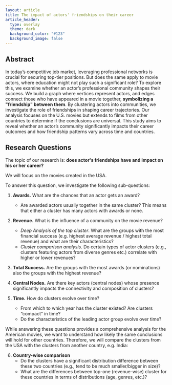 ```yaml
---
layout: article
title: The impact of actors' friendships on their career
article_header:
  type: overlay
  theme: dark
  background_color: "#123"
  background_image: false
---
```


## Abstract

In today’s competitive job market, leveraging professional networks is crucial for securing top-tier positions.
But does the same apply to movie actors, where education might not play such a significant role?
To explore this, we examine whether an actor’s professional community shapes their success.
We build a graph where vertices represent actors, and edges connect those who have appeared in a movie together, **symbolizing a "friendship" between them**.
By clustering actors into communities, we investigate the role of friendships in shaping career trajectories.
Our analysis focuses on the U.S. movies but extends to films from other countries to determine if the conclusions are universal.
This study aims to reveal whether an actor’s community significantly impacts their career outcomes and how friendship patterns vary across time and countries.

## Research Questions

The topic of our research is: **does actor's friendships have and impact on his or her career?**

We will focus on the movies created in the USA.

To answer this question, we investigate the following sub-questions:

1. **Awards.** What are the chances that an actor gets an award?
   - Are awarded actors usually together in the same cluster? This means that either a cluster has many actors with awards or none.
2. **Revenue.** What is the influence of a community on the movie revenue?
   - _Deep Analysis of the top cluster_. What are the groups with the most financial success (e.g. highest average revenue / highest total revenue) and what are their characteristics?
   - _Cluster comparison analysis_. Do certain types of actor clusters (e.g., clusters featuring actors from diverse genres etc.) correlate with higher or lower revenues?
3. **Total Success.** Are the groups with the most awards (or nominations) also the groups with the highest revenue?

4. **Central Nodes.** Are there key actors (central nodes) whose presence significantly impacts the connectivity and composition of clusters?

5. **Time.** How do clusters evolve over time?
   - From which to which year has the cluster existed? Are clusters “compact” in time?
   - Do the characteristics of the leading actor group evolve over time?

While answering these questions provides a comprehensive analysis for the American movies, we want to understand how likely the same conclusions will hold for other countries.
Therefore, we will compare the clusters from the USA with the clusters from another country, e.g. India:

6. **Country-wise comparison**
   - Do the clusters have a significant distribution difference between these two countries (e.g., tend to be much smaller/bigger in size)?
   - What are the differences between top-one (revenue-wise) cluster for these countries in terms of distributions (age, genres, etc.)?
